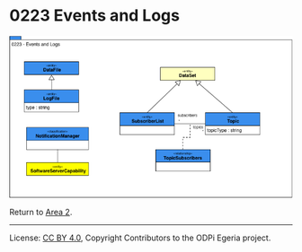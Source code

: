 <!-- SPDX-License-Identifier: CC-BY-4.0 -->
<!-- Copyright Contributors to the ODPi Egeria project. -->

# 0223 Events and Logs

![UML](0223-Events-and-Logs.png)


Return to [Area 2](Area-2-models.md).

----
License: [CC BY 4.0](https://creativecommons.org/licenses/by/4.0/),
Copyright Contributors to the ODPi Egeria project.